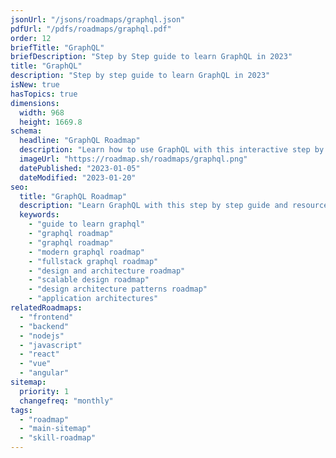 ```yaml
---
jsonUrl: "/jsons/roadmaps/graphql.json"
pdfUrl: "/pdfs/roadmaps/graphql.pdf"
order: 12
briefTitle: "GraphQL"
briefDescription: "Step by Step guide to learn GraphQL in 2023"
title: "GraphQL"
description: "Step by step guide to learn GraphQL in 2023"
isNew: true
hasTopics: true
dimensions:
  width: 968
  height: 1669.8
schema:
  headline: "GraphQL Roadmap"
  description: "Learn how to use GraphQL with this interactive step by step guide in 2023. We also have resources and short descriptions attached to the roadmap items so you can get everything you want to learn in one place."
  imageUrl: "https://roadmap.sh/roadmaps/graphql.png"
  datePublished: "2023-01-05"
  dateModified: "2023-01-20"
seo:
  title: "GraphQL Roadmap"
  description: "Learn GraphQL with this step by step guide and resources."
  keywords:
    - "guide to learn graphql"
    - "graphql roadmap"
    - "graphql roadmap"
    - "modern graphql roadmap"
    - "fullstack graphql roadmap"
    - "design and architecture roadmap"
    - "scalable design roadmap"
    - "design architecture patterns roadmap"
    - "application architectures"
relatedRoadmaps:
  - "frontend"
  - "backend"
  - "nodejs"
  - "javascript"
  - "react"
  - "vue"
  - "angular"
sitemap:
  priority: 1
  changefreq: "monthly"
tags:
  - "roadmap"
  - "main-sitemap"
  - "skill-roadmap"
---
```


